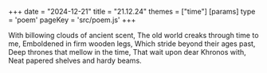 +++
date = "2024-12-21"
title = "21.12.24"
themes = ["time"]
[params]
  type = 'poem'
  pageKey = 'src/poem.js'
+++

With billowing clouds of ancient scent,
The old world creaks through time to me,
Emboldened in firm wooden legs,
Which stride beyond their ages past,
Deep thrones that mellow in the time,
That wait upon dear Khronos with,
Neat papered shelves and hardy beams.
